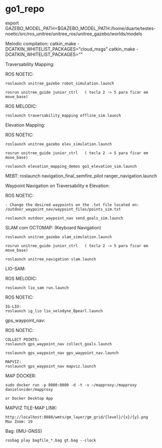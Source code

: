 # go1_repo

export GAZEBO_MODEL_PATH=$GAZEBO_MODEL_PATH:/home/duarte/testes-noetic/src/ros_unitree/unitree_ros/unitree_gazebo/worlds/models

Melodic compilation:
    catkin_make -DCATKIN_WHITELIST_PACKAGES="cloud_msgs"
    catkin_make -DCATKIN_WHITELIST_PACKAGES=""

Traversability Mapping:

ROS NOETIC:

    roslaunch unitree_gazebo robot_simulation.launch

    rosrun unitree_guide junior_ctrl   ( tecla 2 -> 5 para ficar em move_base)

ROS MELODIC:

    roslaunch traversability_mapping offline_sim.launch


Elevation Mapping:

ROS NOETIC:

    roslaunch unitree_gazebo elev_simulation.launch

    rosrun unitree_guide junior_ctrl   ( tecla 2 -> 5 para ficar em move_base)

    roslaunch elevation_mapping_demos go1_elevation_sim.launch
    
MEBT:
    roslaunch navigation_final_semfire_pilot ranger_navigation.launch


Waypoint Navigation on Traversability e Elevation:

ROS NOETIC:

    - Change the desired waypoints on the .txt file located on: /outdoor_waypoint_nav/waypoint_files/points_sim.txt

    roslaunch outdoor_waypoint_nav send_goals_sim.launch


SLAM com OCTOMAP: (Keyboard Navigation)

    roslaunch unitree_gazebo slam_simulation.launch

    rosrun unitree_guide junior_ctrl   ( tecla 2 -> 5 para ficar em move_base)

    roslaunch unitree_navigation slam.launch
    
LIO-SAM:
    
ROS MELODIC:

    roslaunch lio_sam run.launch

ROS NOETIC:

    IG-LIO:
    roslaunch ig_lio lio_velodyne_Bpearl.launch

gps_waypoint_nav:

ROS NOETIC:

    COLLECT POINTS:
    roslaunch gps_waypoint_nav collect_goals.launch
    
    roslaunch gps_waypoint_nav gps_waypoint_nav.launch
    
    MAPVIZ:
    roslaunch gps_waypoint_nav mapviz.launch


    
MAP DOCKER:

    sudo docker run -p 8080:8080 -d -t -v ~/mapproxy:/mapproxy danielsnider/mapproxy
    
    or Docker Desktop App
    
MAPVIZ TILE-MAP LINK:
    
    http://localhost:8080/wmts/gm_layer/gm_grid/{level}/{x}/{y}.png
    Max Zoom: 19
    
    
Bag: (IMU-GNSS)
    
    rosbag play bagfile_*.bag gt.bag --clock
